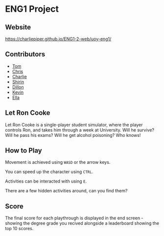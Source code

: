 # ENG1 Project

## Website
<https://charliepiper.github.io/ENG1-2-web/uoy-eng1/>

## Contributors
- [Tom]()
- [Chris]()
- [Charlie]()
- [Shirin]()
- [Dillon]()
- [Kevin]()
- [Ella]()

## Let Ron Cooke
Let Ron Cooke is a single-player student simulator, where the player controls Ron, and takes him through a week at University. Will he survive? Will he pass his exams? Will he get alcohol poisoning? Who knows!

## How to Play
Movement is achieved using `WASD` or the arrow keys.

You can speed up the character using `CTRL`.

Activities can be interacted with using `E`.

There are a few hidden activities around, can you find them?

## Score

The final score for each playthrough is displayed in the end screen - showing the degree grade you recived alongside a leaderboard showing the top 10 scores.  
